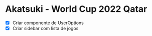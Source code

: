 # Akatsuki - World Cup 2022 Qatar

- [x] Criar componente de UserOptions
- [x] Criar sidebar com lista de jogos
